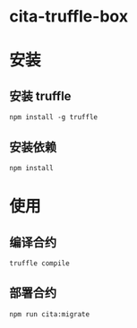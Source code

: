 # cita-truffle-box

# 安装

## 安装 truffle

```
npm install -g truffle
```

## 安装依赖

```
npm install
```

# 使用

## 编译合约

```
truffle compile
```

## 部署合约

```
npm run cita:migrate
```
